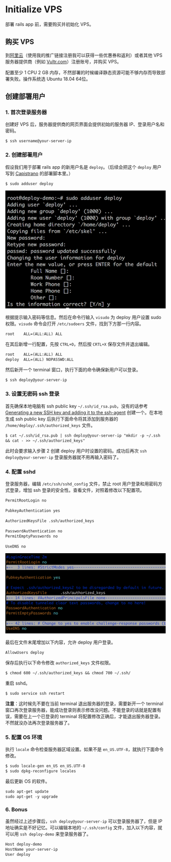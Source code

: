 # Initialize VPS

部署 rails app 前，需要购买并初始化 VPS。

## 购买 VPS

到[阿里云](https://promotion.aliyun.com/ntms/yunparter/invite.html?userCode=3tfq70ed)（使用我的推广链接注册我可以获得一些优惠券和返利）或者其他 VPS 服务器提供商（例如 [Vultr.com](https://www.vultr.com/?ref=7367765)）注册账号，并购买 VPS。

配置至少 1 CPU 2 GB 内存，不然部署的时候编译静态资源可能不够内存而导致部署失败。操作系统选 Ubuntu 18.04 64位。

## 创建部署用户

### 1. 首次登录服务器

创建好 VPS 后，服务器提供商的网页界面会提供初始的服务器 IP、登录用户名和密码。

```
$ ssh username@your-server-ip
```

### 2. 创建部署用户

假设我们用于部署 rails app 的新用户名是 `deploy`。（后续会把这个 `deploy` 用户写到 [Capistrano](https://github.com/capistrano/capistrano) 的部署脚本里。）

```
$ sudo adduser deploy
```

![adduser deploy](images/adduser-deploy.png)

根据提示输入密码等信息。然后在命令行输入 `visudo` 为 deploy 用户设置 sudo 权限。`visudo` 命令会打开 `/etc/sudoers` 文件，找到下方那一行内容。

```
root    ALL=(ALL:ALL) ALL
```

在其后新增一行配置，先按 `CTRL+O`，然后按 `CRTL+X` 保存文件并退出编辑。

```
root    ALL=(ALL:ALL) ALL
deploy  ALL=(ALL) NOPASSWD:ALL
```

然后新开一个 terminal 窗口，执行下面的命令确保新用户可以登录。

```
$ ssh deploy@your-server-ip
```

### 3. 设置无密码 ssh 登录

首先确保本地电脑有 ssh public key `~/.ssh/id_rsa.pub`，没有的话参考 [Generating a new SSH key and adding it to the ssh-agent](https://help.github.com/en/github/authenticating-to-github/generating-a-new-ssh-key-and-adding-it-to-the-ssh-agent) 创建一个。在本地生成 ssh public key 后执行下面命令将其添加到服务器的 `/home/deploy/.ssh/authorized_keys` 文件。

```
$ cat ~/.ssh/id_rsa.pub | ssh deploy@your-server-ip "mkdir -p ~/.ssh && cat - >> ~/.ssh/authorized_keys"
```

此时会要求输入步骤 2 创建 deploy 用户时设置的密码。成功后再次 `ssh deploy@your-server-ip` 登录服务器就不用再输入密码了。

### 4. 配置 sshd

登录服务器，编辑 `/etc/ssh/sshd_config` 文件，禁止 root 用户登录和用密码方式登录，增加 ssh 登录的安全性。查看文件，对照着修改以下配置项。

```
PermitRootLogin no

PubkeyAuthentication yes

AuthorizedKeysFile .ssh/authorized_keys

PasswordAuthentication no
PermitEmptyPasswords no

UseDNS no
```

![config sshd](images/config-sshd.png)

最后在文件末尾增加以下内容，允许 deploy 用户登录。

```
AllowUsers deploy
```

保存后执行以下命令修改 `authorized_keys` 文件权限。

```
$ chmod 600 ~/.ssh/authorized_keys && chmod 700 ~/.ssh/
```

重启 sshd。

```
$ sudo service ssh restart
```

**注意**：这时候先不要在当前 terminal 退出服务器的登录，需要新开一个 terminal 窗口再次登录服务器，能成功登录则表示修改没问题。不能登录的话就是配置有误，需要在上一个已登录的 terminal 将配置修改正确后，才能退出服务器登录。不然就没办法再次登录服务器了。

### 5. 配置 OS 环境

执行 `locale` 命令检查服务器区域设置。如果不是 `en_US.UTF-8`，就执行下面命令修改。

```
$ sudo locale-gen en_US en_US.UTF-8
$ sudo dpkg-reconfigure locales
```

最后更新 OS 的软件。

```
sudo apt-get update
sudo apt-get -y upgrade
```
### 6. Bonus

虽然经过上述步骤后，`ssh deploy@your-server-ip` 可以登录服务器了，但是 IP 地址确实是不好记忆。可以编辑本地的 `~/.ssh/config` 文件，加入以下内容，就可以用 `ssh deploy-demo` 来登录服务器了。

```
Host deploy-demo
HostName your-server-ip
User deploy
```
